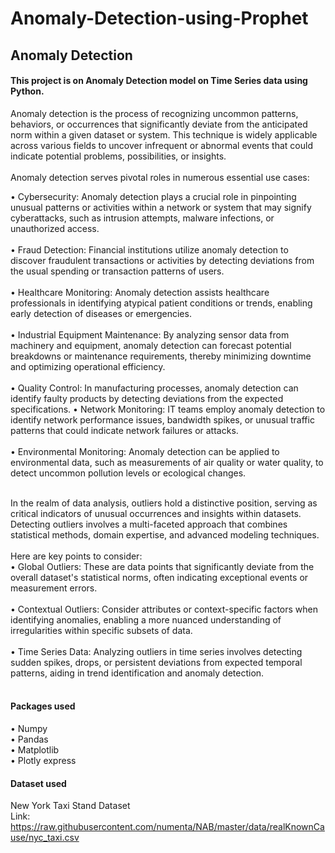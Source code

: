 # Anomaly-Detection-using-Prophet
## Anomaly Detection 
#### This project is on Anomaly Detection model on Time Series data using Python.
Anomaly detection is the process of recognizing uncommon patterns, behaviors, or occurrences that significantly deviate from the anticipated norm within a given dataset or system. This technique is widely applicable across various fields to uncover infrequent or abnormal events that could indicate potential problems, possibilities, or insights. <br><br> Anomaly detection serves pivotal roles in numerous essential use cases:<br>

•	Cybersecurity: Anomaly detection plays a crucial role in pinpointing unusual patterns or activities within a network or system that may signify cyberattacks, such as intrusion attempts, malware infections, or unauthorized access.<br><br>
•	Fraud Detection: Financial institutions utilize anomaly detection to discover fraudulent transactions or activities by detecting deviations from the usual spending or transaction patterns of users.<br><br>
•	Healthcare Monitoring: Anomaly detection assists healthcare professionals in identifying atypical patient conditions or trends, enabling early detection of diseases or emergencies.<br><br>
•	Industrial Equipment Maintenance: By analyzing sensor data from machinery and equipment, anomaly detection can forecast potential breakdowns or maintenance requirements, thereby minimizing downtime and optimizing operational efficiency.<br><br>
•	Quality Control: In manufacturing processes, anomaly detection can identify faulty products by detecting deviations from the expected specifications.
•	Network Monitoring: IT teams employ anomaly detection to identify network performance issues, bandwidth spikes, or unusual traffic patterns that could indicate network failures or attacks.<br><br>
•	Environmental Monitoring: Anomaly detection can be applied to environmental data, such as measurements of air quality or water quality, to detect uncommon pollution levels or ecological changes.<br><br>

In the realm of data analysis, outliers hold a distinctive position, serving as critical indicators of unusual occurrences and insights within datasets. Detecting outliers involves a multi-faceted approach that combines statistical methods, domain expertise, and advanced modeling techniques. <br><br>Here are key points to consider:<br>
•	Global Outliers: These are data points that significantly deviate from the overall dataset's statistical norms, often indicating exceptional events or measurement errors.<br><br>
•	Contextual Outliers: Consider attributes or context-specific factors when identifying anomalies, enabling a more nuanced understanding of irregularities within specific subsets of data.<br><br>
•	Time Series Data: Analyzing outliers in time series involves detecting sudden spikes, drops, or persistent deviations from expected temporal patterns, aiding in trend identification and anomaly detection.<br><br>
#### Packages used
•	Numpy <br>
•	Pandas <br>
•	Matplotlib <br>
•	Plotly express<br>

#### Dataset used
New York Taxi Stand Dataset<br>
Link: https://raw.githubusercontent.com/numenta/NAB/master/data/realKnownCause/nyc_taxi.csv




